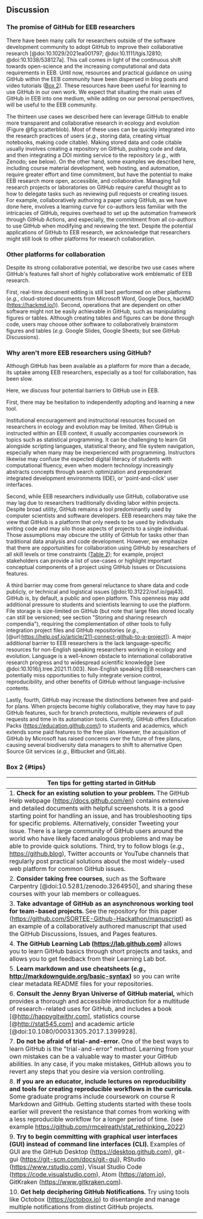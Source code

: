 ## Discussion
<!--*Contributors to this section: Rob, Brandon*-->

### The promise of GitHub for EEB researchers

There have been many calls for researchers outside of the software development community to adopt GitHub to improve their collaborative research [@doi:10.1029/2021ea001797; @doi:10.1111/tgis.12810; @doi:10.1038/538127a].
This call comes in light of the continuous shift towards open-science and the increasing computational and data requirements in EEB.
Until now, resources and practical guidance on using GitHub within the EEB community have been dispersed in blog posts and video tutorials ([Box 2](#tips)).
These resources have been useful for learning to use GitHub in our own work.
We expect that situating the main uses of GitHub in EEB into one medium, while adding on our personal perspectives, will be useful to the EEB community.

The thirteen use cases we described here can leverage GitHub to enable more transparent and collaborative research in ecology and evolution (Figure @fig:scatterblob).
Most of these uses can be quickly integrated into the research practices of users (_e.g._, storing data, creating virtual notebooks, making code citable).
Making stored data and code citable usually involves creating a repository on GitHub, pushing code and data, and then integrating a DOI minting service to the repository (_e.g._, with Zenodo; see below).
On the other hand, some examples we described here, including course material development, web hosting, and automation, require greater effort and time commitment, but have the potential to make EEB research more open, accessible, and collaborative.
Managing full research projects or laboratories on GitHub require careful thought as to how to delegate tasks such as reviewing pull requests or creating issues.
For example, collaboratively authoring a paper using GitHub, as we have done here, involves a learning curve for co-authors less familiar with the intricacies of GitHub, requires overhead to set up the automation framework through GitHub Actions, and especially, the commitment from all co-authors to use GitHub when modifying and reviewing the text.
Despite the potential applications of GitHub to EEB research, we acknowledge that researchers might still look to other platforms for research collaboration.

### Other platforms for collaboration

<!--*Contributors to this section: Rob*-->

Despite its strong collaborative potential, we describe two use cases where GitHub's features fall short of highly collaborative work emblematic of EEB research.

First, real-time document editing is still best performed on other platforms (_e.g._, cloud-stored documents from Microsoft Word, Google Docs, hackMD (<https://hackmd.io/>)).
Second, operations that are dependent on other software might not be easily achievable in GitHub, such as manipulating figures or tables.
Although creating tables and figures can be done through code, users may choose other software to collaboratively brainstorm figures and tables (_e.g_. Google Slides, Google Sheets; but see GitHub Discussions).

### Why aren't more EEB researchers using GitHub?

<!--*Contributors to this section: Saeed, Vivienne, PHPB*-->

Although GitHub has been available as a platform for more than a decade, its uptake among EEB researchers, especially as a tool for collaboration, has been slow.

Here, we discuss four potential barriers to GitHub use in EEB.

First, there may be hesitation to independently adopting and learning a new tool.

Institutional encouragement and instructional resources focused on researchers in ecology and evolution may be limited.
When GitHub is instructed within an EEB context, it usually accompanies coursework in topics such as statistical programming.
It can be challenging to learn Git alongside scripting languages, statistical theory, and file system navigation, especially when many may be inexperienced with programming.
Instructors likewise may confuse the expected digital literacy of students with computational fluency, even when modern technology increasingly abstracts concepts through search optimization and preponderant integrated development environments (IDE), or 'point-and-click' user interfaces.

Second, while EEB researchers individually use GitHub, collaborative use may lag due to researchers traditionally dividing labor within projects.
Despite broad utility, GitHub remains a tool predominantly used by computer scientists and software developers. 
EEB researchers may take the view that GitHub is a platform that only needs to be used by individuals writing code and may silo those aspects of projects to a single individual.
Those assumptions may obscure the utility of GitHub for tasks other than traditional data analysis and code development.
However, we emphasize that there are opportunities for collaboration using GitHub by researchers of all skill levels or time constraints ([Table 2](#tbl:roles)); for example, project stakeholders can provide a list of use-cases or highlight important conceptual components of a project using GitHub Issues or Discussions features.

A third barrier may come from general reluctance to share data and code publicly, or technical and logistical issues [@doi:10.31222/osf.io/gaj43].
GitHub is, by default, a public and open platform.
This openness may add additional pressure to students and scientists learning to use the platform.
File storage is size-limited on GitHub (but note that large files stored locally can still be versioned; see section "Storing and sharing research compendia"), requiring the complementation of other tools to fully integration project files and GitHub repositories (_e.g._, [@url:https://help.osf.io/article/211-connect-github-to-a-project]).
A major additional barrier to EEB researchers is the lack language-specific resources for non-English speaking researchers working in ecology and evolution.
Language is a well-known obstacle to international collaborative research progress and to widespread scientific knowledge [see @doi:10.1016/j.tree.2021.11.003].
Non-English speaking EEB researchers can potentially miss opportunities to fully integrate version control, reproducibility, and other benefits of GitHub without language-inclusive contents.

Lastly, fourth, GitHub may increase the distinctions between free and paid-for plans.
When projects become highly collaborative, they may have to pay GitHub features, such for branch protections, multiple reviewers of pull requests and time in its automation tools.
Currently, GitHub offers Education Packs (https://education.github.com/) to students and academics, which extends some paid features to the free plan.
However, the acquisition of GitHub by Microsoft has raised concerns over the future of free plans, causing several biodiversity data managers to shift to alternative Open Source Git services (_e.g._, Bitbucket and GitLab).

### Box 2 {#tips}

<!--*Contributors to this section: Ali, Emma*-->

| Ten tips for getting started in GitHub |
|------------------------------------------------------------------------|
| 1. **Check for an existing solution to your problem.** The GitHub Help webpage (<https://docs.github.com/en>) contains extensive and detailed documents with helpful screenshots. It is a good starting point for handling an issue, and has troubleshooting tips for specific problems. Alternatively, consider Tweeting your issue. There is a large community of GitHub users around the world who have likely faced analogous problems and may be able to provide quick solutions. Third, try to follow blogs (_e.g._, <https://github.blog>), Twitter accounts or YouTube channels that regularly post practical solutions about the most widely-used web platform for common GitHub issues. |
| 2. **Consider taking free courses**, such as the Software Carpentry [@doi:10.5281/zenodo.3264950], and sharing these courses with your lab members or colleagues. |
| 3. **Take advantage of GitHub as an asynchronous working tool for team-based projects.** See the repository for this paper (<https://github.com/SORTEE-Github-Hackathon/manuscript>) as an example of a collaboratively authored manuscript that used the GitHub Discussions, Issues, and Pages features. |
| 4. **The GitHub Learning Lab (<https://lab.github.com>)** allows you to learn GitHub basics through short projects and tasks, and allows you to get feedback from their Learning Lab bot. |
| 5. **Learn markdown and use cheatsheets (_e.g._, <http://markdownguide.org/basic-syntax>)** so you can write clear metadata README files for your repositories. |
| 6. **Consult the Jenny Bryan Universe of GitHub material,** which provides a thorough and accessible introduction for a multitude of research-related uses for GitHub, and includes a book [@http://happygitwithr.com], statistics course [@http://stat545.com] and academic article [@doi:10.1080/00031305.2017.1399928]. |
| 7. **Do not be afraid of trial-and-error.** One of the best ways to learn GitHub is the "trial-and-error" method. Learning from your own mistakes can be a valuable way to master your GitHub abilities. In any case, if you make mistakes, GitHub allows you to revert any steps that you desire via version controlling. |
| 8. **If you are an educator, include lectures on reproducibility and tools for creating reproducible workflows in the curricula.** Some graduate programs include coursework on course R Markdown and GitHub. Getting students started with these tools earlier will prevent the resistance that comes from working with a less reproducible workflow for a longer period of time. (see example <https://github.com/rmcelreath/stat_rethinking_2022>) |
| 9. **Try to begin committing with graphical user interfaces (GUI) instead of command line interfaces (CLI).** Examples of GUI are the GitHub Desktop (<https://desktop.github.com>), git-gui (<https://git-scm.com/docs/git-gui>), RStudio (<https://www.rstudio.com>), Visual Studio Code (<https://code.visualstudio.com>), Atom (<https://atom.io>), GitKraken (<https://www.gitkraken.com>).
| 10. **Get help deciphering GitHub Notifications.** Try using tools like Octobox (<https://octobox.io>) to disentangle and manage multiple notifications from distinct GitHub projects. |
